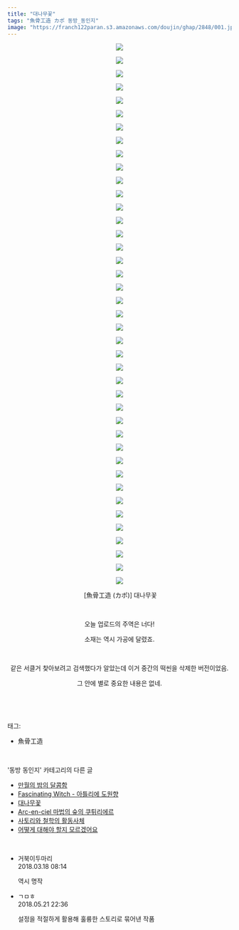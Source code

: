 ```yaml
---
title: "대나무꽃"
tags: "魚骨工造 カポ 동방_동인지"
image: "https://franch122paran.s3.amazonaws.com/doujin/ghap/2848/001.jpg"
---
```

<div class="article">
<p style="text-align: center; clear: none; float: none;"><img src="{{ site.imgserver7 }}/ghap/2848/001.jpg"/></p>
<p style="text-align: center; clear: none; float: none;"><img src="{{ site.imgserver7 }}/ghap/2848/002.jpg"/></p>
<p style="text-align: center; clear: none; float: none;"><img src="{{ site.imgserver7 }}/ghap/2848/003.jpg"/></p>
<p style="text-align: center; clear: none; float: none;"><img src="{{ site.imgserver7 }}/ghap/2848/004.jpg"/></p>
<p style="text-align: center; clear: none; float: none;"><img src="{{ site.imgserver7 }}/ghap/2848/005.jpg"/></p>
<p style="text-align: center; clear: none; float: none;"><img src="{{ site.imgserver7 }}/ghap/2848/006.jpg"/></p>
<p style="text-align: center; clear: none; float: none;"><img src="{{ site.imgserver7 }}/ghap/2848/007.jpg"/></p>
<p style="text-align: center; clear: none; float: none;"><img src="{{ site.imgserver7 }}/ghap/2848/008.jpg"/></p>
<p style="text-align: center; clear: none; float: none;"><img src="{{ site.imgserver7 }}/ghap/2848/009.jpg"/></p>
<p style="text-align: center; clear: none; float: none;"><img src="{{ site.imgserver7 }}/ghap/2848/010.jpg"/></p>
<p style="text-align: center; clear: none; float: none;"><img src="{{ site.imgserver7 }}/ghap/2848/011.jpg"/></p>
<p style="text-align: center; clear: none; float: none;"><img src="{{ site.imgserver7 }}/ghap/2848/012.jpg"/></p>
<p style="text-align: center; clear: none; float: none;"><img src="{{ site.imgserver7 }}/ghap/2848/013.jpg"/></p>
<p style="text-align: center; clear: none; float: none;"><img src="{{ site.imgserver7 }}/ghap/2848/014.jpg"/></p>
<p style="text-align: center; clear: none; float: none;"><img src="{{ site.imgserver7 }}/ghap/2848/015.jpg"/></p>
<p style="text-align: center; clear: none; float: none;"><img src="{{ site.imgserver7 }}/ghap/2848/016.jpg"/></p>
<p style="text-align: center; clear: none; float: none;"><img src="{{ site.imgserver7 }}/ghap/2848/017.jpg"/></p>
<p style="text-align: center; clear: none; float: none;"><img src="{{ site.imgserver7 }}/ghap/2848/018.jpg"/></p>
<p style="text-align: center; clear: none; float: none;"><img src="{{ site.imgserver7 }}/ghap/2848/019.jpg"/></p>
<p style="text-align: center; clear: none; float: none;"><img src="{{ site.imgserver7 }}/ghap/2848/020.jpg"/></p>
<p style="text-align: center; clear: none; float: none;"><img src="{{ site.imgserver7 }}/ghap/2848/021.jpg"/></p>
<p style="text-align: center; clear: none; float: none;"><img src="{{ site.imgserver7 }}/ghap/2848/022.jpg"/></p>
<p style="text-align: center; clear: none; float: none;"><img src="{{ site.imgserver7 }}/ghap/2848/023.jpg"/></p>
<p style="text-align: center; clear: none; float: none;"><img src="{{ site.imgserver7 }}/ghap/2848/024.jpg"/></p>
<p style="text-align: center; clear: none; float: none;"><img src="{{ site.imgserver7 }}/ghap/2848/025.jpg"/></p>
<p style="text-align: center; clear: none; float: none;"><img src="{{ site.imgserver7 }}/ghap/2848/026.jpg"/></p>
<p style="text-align: center; clear: none; float: none;"><img src="{{ site.imgserver7 }}/ghap/2848/027.jpg"/></p>
<p style="text-align: center; clear: none; float: none;"><img src="{{ site.imgserver7 }}/ghap/2848/028.jpg"/></p>
<p style="text-align: center; clear: none; float: none;"><img src="{{ site.imgserver7 }}/ghap/2848/029.jpg"/></p>
<p style="text-align: center; clear: none; float: none;"><img src="{{ site.imgserver7 }}/ghap/2848/030.jpg"/></p>
<p style="text-align: center; clear: none; float: none;"><img src="{{ site.imgserver7 }}/ghap/2848/031.jpg"/></p>
<p style="text-align: center; clear: none; float: none;"><img src="{{ site.imgserver7 }}/ghap/2848/032.jpg"/></p>
<p style="text-align: center; clear: none; float: none;"><img src="{{ site.imgserver7 }}/ghap/2848/033.jpg"/></p>
<p style="text-align: center; clear: none; float: none;"><img src="{{ site.imgserver7 }}/ghap/2848/034.jpg"/></p>
<p style="text-align: center; clear: none; float: none;"><img src="{{ site.imgserver7 }}/ghap/2848/035.jpg"/></p>
<p style="text-align: center; clear: none; float: none;"><img src="{{ site.imgserver7 }}/ghap/2848/036.jpg"/></p>
<p style="text-align: center; clear: none; float: none;"><img src="{{ site.imgserver7 }}/ghap/2848/037.jpg"/></p>
<p style="text-align: center; clear: none; float: none;"><img src="{{ site.imgserver7 }}/ghap/2848/038.jpg"/></p>
<p style="text-align: center; clear: none; float: none;"><img src="{{ site.imgserver7 }}/ghap/2848/039.jpg"/></p>
<p style="text-align: center; clear: none; float: none;"><img src="{{ site.imgserver7 }}/ghap/2848/040.jpg"/></p>
<p style="text-align: center; clear: none; float: none;"><img src="{{ site.imgserver7 }}/ghap/2848/041.jpg"/></p>
<p style="text-align: center; clear: none; float: none;"> [魚骨工造 (カポ)] 대나무꽃</p>
<p style="text-align: center; clear: none; float: none;"><br/></p>
<p style="text-align: center; clear: none; float: none;">오늘 업로드의 주역은 너다!</p>
<p style="text-align: center; clear: none; float: none;">소재는 역시 가공에 달렸죠.</p>
<p style="text-align: center; clear: none; float: none;"><br/></p>
<p style="text-align: center; clear: none; float: none;">같은 서클거 찾아보려고 검색했다가 알았는데 이거 중간의 떡씬을 삭제한 버전이었음.</p>
<p style="text-align: center; clear: none; float: none;">그 안에 별로 중요한 내용은 없네.</p>
<p><br/></p>
</div><br/>
<div class="tagTrail">
<p>태그: </p>
<ul>
<li>魚骨工造</li>
</ul>
</div><br/>
<div class="another">
<p>'동방 동인지' 카테고리의 다른 글</p>
<ul>
<li><a href="/ghap_2850">만월의 밤의 달콤함</a></li>
<li><a href="/ghap_2849">Fascinating Witch - 아틀리에 도원향</a></li>
<li><a href="/ghap_2848">대나무꽃</a></li>
<li><a href="/ghap_2847">Arc-en-ciel 마법의 숲의 쿠튀리에르</a></li>
<li><a href="/ghap_2846">사토리와 철학의 활동사체</a></li>
<li><a href="/ghap_2845">어떻게 대해야 할지 모르겠어요</a></li>
</ul>
</div><br/>
<div class="cb_module cb_fluid">
<div class="cb_wrt cb_profile">
<div class="comment">
<ul>
<li class="cb_thumb_off" id="comment15221075">
<div class="cb_comment_area">
<div class="cb_info_area">
<div class="cb_section">
<span class="cb_nick_name">거북이두마리</span>
</div>
<div class="cb_section">
<span class="cb_date">2018.03.18 08:14 </span>
</div>
</div>
<div class="cb_dsc_comment">
<p class="cb_dsc">
											역시 명작
										</p>
</div>
</div></li>
<li class="cb_thumb_off" id="comment15259831">
<div class="cb_comment_area">
<div class="cb_info_area">
<div class="cb_section">
<span class="cb_nick_name">ㄱㅁㅎ</span>
</div>
<div class="cb_section">
<span class="cb_date">2018.05.21 22:36 </span>
</div>
</div>
<div class="cb_dsc_comment">
<p class="cb_dsc">
											설정을 적절하게 활용해 훌륭한 스토리로 묶어낸 작품
										</p>
</div>
</div></li>
</ul>
</div>
</div><!-- commentList close -->
</div><br/>

